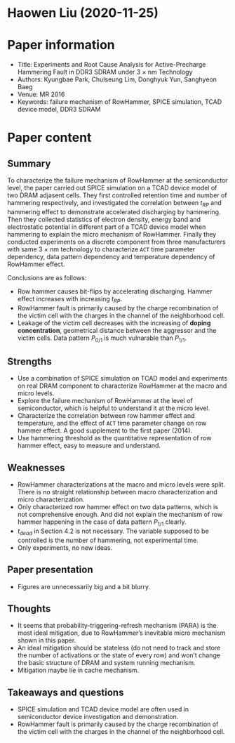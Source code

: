 # Haowen Liu (2020-11-25)

# Paper information

- Title: Experiments and Root Cause Analysis for Active-Precharge Hammering Fault in DDR3 SDRAM under 3 $\times$ nm Technology
- Authors: Kyungbae Park, Chulseung Lim, Donghyuk Yun, Sanghyeon Baeg
- Venue: MR 2016
- Keywords: failure mechanism of RowHammer, SPICE simulation, TCAD device model, DDR3 SDRAM

# Paper content

## Summary

To characterize the failure mechanism of RowHammer at the semiconductor level, the paper carried out SPICE simulation on a TCAD device model of two DRAM adjasent cells. They first controlled retention time and number of hammering respectively, and investigated the correlation between $t_{RP}$ and hammering effect to demonstrate accelerated discharging by hammering. Then they collected statistics of electron density, energy band and electrostatic potential in different part of a TCAD device model when hammering to explain the micro mechanism of RowHammer. Finally they conducted experiments on a discrete component from three manufacturers with same 3 $\times$ nm technology to characterize `ACT` time parameter dependency, data pattern dependency and temperature dependency of RowHammer effect. 

Conclusions are as follows:

- Row hammer causes bit-flips by accelerating discharging. Hammer effect increases with increasing $t_{RP}$. 
- RowHammer fault is primarily caused by the charge recombination of the victim cell with the charges in the channel of the neighborhood cell.
- Leakage of the victim cell decreases with the increasing of **doping concentration**, geometrical distance between the aggressor and the victim cells. Data pattern $P_{0/1}$ is much vulnarable than $P_{1/1}$.


## Strengths

- Use a combination of SPICE simulation on TCAD model and experiments on real DRAM component to characterize RowHammer at the macro and micro levels.
- Explore the failure mechanism of RowHammer at the level of semiconductor, which is helpful to understand it at the micro level.
- Characterize the correlation between row hammer effect and temperature, and the effect of  `ACT` time parameter change on row hammer effect. A good supplement to the first paper (2014).
- Use hammering threshold as the quantitative representation of row hammer effect, easy to measure and understand.

## Weaknesses

- RowHammer characterizations at the macro and micro levels were split. There is no straight relationship between macro characterization and micro characterization.
- Only characterized row hammer effect on two data patterns, which is not comprehensive enough. And did not explain the mechanism of row hammer happening in the case of data pattern $P_{1/1}$ clearly.
- $t_{dead}$  in  Section 4.2 is not necessary. The variable supposed to be controlled is the number of hammering, not experimental time.
- Only experiments, no new ideas.

## Paper presentation

- Figures are unnecessarily big and a bit blurry.

## Thoughts
- It seems that probability-triggering-refresh mechanism (PARA) is the most ideal mitigation, due to RowHammer’s inevitable micro mechanism shown in this paper. 
- An ideal mitigation should be stateless (do not need to track and store the number of activations or the state of every row) and won’t change the basic structure of DRAM and system running mechanism.
- Mitigation maybe lie in cache mechanism. 

## Takeaways and questions

- SPICE simulation and TCAD device model are often used in semiconductor device investigation and demonstration.
- RowHammer fault is primarily caused by the charge recombination of the victim cell with the charges in the channel of the neighborhood cell.